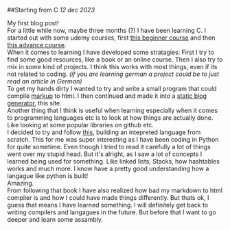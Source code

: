 ##Starting from C 
*12 dec 2023*

My first blog post! <br>
For a little while now, maybe three months (?) I have been learning C. 
I started out with some udemy courses, first [this beginner course](https://www.udemy.com/course/c-programming-for-beginners-/) and then [this advance course](https://www.udemy.com/course/advanced-c-programming-course/).<br>
When it comes to learning I have developed some stratagies: First I try to find some good resources, like 
a book or an online course. Then I also try to mix in some kind of projects. I think this works with most things, even if its not related to coding. *(if you are learning german a project could be to just read an article in German)* <br>
To get my hands dirty I wanted to try and write a small program that could compile [markup](https://www.markdownguide.org/basic-syntax/) to html. I then continued and made it into a [static blog generator](https://github.com/catctus/catctus.github.io/tree/main/src), this site.  
Another thing that I think is useful when learning especially when it comes to programming languages etc is to look at how things are actually done. Like looking at some popular libraries on github etc. <br>
I decided to try and follow [this](https://craftinginterpreters.com/), building an intepreted language from scratch. 
This for me was super interesting as I have been coding in Python for quite sometime. Even though I tried to read it carefully a lot of things went over my stupid head. But it's alright, as I saw a lot of concepts I learned being used for something. Like linked lists, Stacks, how hashtables works and much more. I know have a pretty good understanding how a langague like python is built!<br>
Amazing.   <br>
From following that book I have also realized how bad my markdown to html compiler is and how I could have made 
things differently. But thats ok, I guess that means I have learned something. I will definitely get back to writing compilers and langagues in the future.
But before that I want to go deeper and learn some assambly. 

